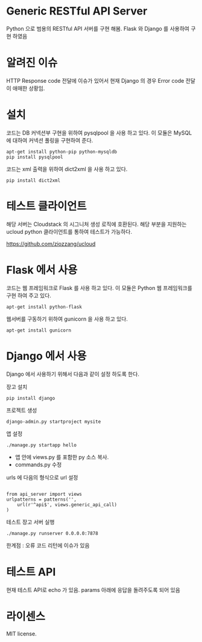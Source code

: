 Generic RESTful API Server
==========================

Python 으로 범용의 RESTful API 서버를 구현 해봄. Flask 와 Django 를 사용하여 구현 하였음


알려진 이슈
===========

HTTP Response code 전달에 이슈가 있어서 현재 Django 의 경우 Error code 전달이 애매한 상황임.


설치
====

코드는 DB 커넥션부 구현을 위하여 pysqlpool 을 사용 하고 있다. 이 모듈은 MySQL 에 대하여 커넥션 풀링을 구현하여 준다.


```
apt-get install python-pip python-mysqldb
pip install pysqlpool
```

코드는 xml 출력을 위하여 dict2xml 을 사용 하고 있다.

```
pip install dict2xml
```

테스트 클라이언트
=================

해당 서버는 Cloudstack 의 시그니처 생성 로직에 호환된다. 해당 부분을 지원하는 ucloud python 클라이언트를 통하여 테스트가 가능하다.

https://github.com/ziozzang/ucloud


Flask 에서 사용
===============

코드는 웹 프레임워크로 Flask 를 사용 하고 있다. 이 모듈은 Python 웹 프레임워크를 구현 하여 주고 있다.

```
apt-get install python-flask
```

웹서버를 구동하기 위하여 gunicorn 을 사용 하고 있다.

```
apt-get install gunicorn
```


Django 에서 사용
================

Django 에서 사용하기 위해서 다음과 같이 설정 하도록 한다.

장고 설치

```
pip install django
```

프로젝트 생성
```
django-admin.py startproject mysite
```

앱 설정
```
./manage.py startapp hello
```

- 앱 안에 views.py 를 포함한 py 소스 복사.
- commands.py 수정

urls 에 다음의 형식으로 url 설정

```

from api_server import views
urlpatterns = patterns('',
    url(r'^api$', views.generic_api_call)
)
```

테스트 장고 서버 실행
```
./manage.py runserver 0.0.0.0:7878
```

한계점 : 오류 코드 리턴에 이슈가 있음


테스트 API
==========

현재 테스트 API로 echo 가 있음. params 아래에 응답을 돌려주도록 되어 있음


라이센스
========

MIT license.
